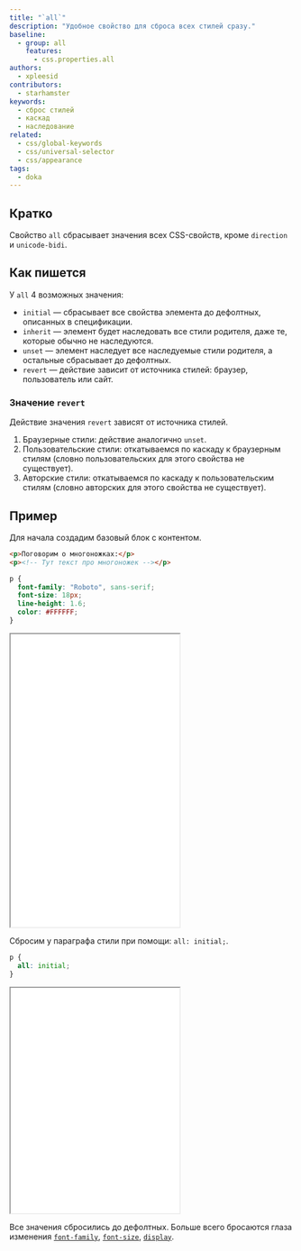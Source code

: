 ```yaml
---
title: "`all`"
description: "Удобное свойство для сброса всех стилей сразу."
baseline:
  - group: all
    features:
      - css.properties.all
authors:
  - xpleesid
contributors:
  - starhamster
keywords:
  - сброс стилей
  - каскад
  - наследование
related:
  - css/global-keywords
  - css/universal-selector
  - css/appearance
tags:
  - doka
---
```


## Кратко

Свойство `all` сбрасывает значения всех CSS-свойств, кроме `direction` и `unicode-bidi`.

## Как пишется

У `all` 4 возможных значения:

- `initial` — сбрасывает все свойства элемента до дефолтных, описанных в спецификации.
- `inherit` — элемент будет наследовать все стили родителя, даже те, которые обычно не наследуются.
- `unset` — элемент наследует все наследуемые стили родителя, а остальные сбрасывает до дефолтных.
- `revert` — действие зависит от источника стилей: браузер, пользователь или сайт.

### Значение `revert`

Действие значения `revert` зависят от источника стилей.

1. Браузерные стили: действие аналогично `unset`.
1. Пользовательские стили: откатываемся по каскаду к браузерным стилям (словно пользовательских для этого свойства не существует).
1. Авторские стили: откатываемся по каскаду к пользовательским стилям (словно авторских для этого свойства не существует).

## Пример

Для начала создадим базовый блок с контентом.

```html
<p>Поговорим о многоножках:</p>
<p><!-- Тут текст про многоножек --></p>
```

```css
p {
  font-family: "Roboto", sans-serif;
  font-size: 18px;
  line-height: 1.6;
  color: #FFFFFF;
}
```

<iframe src="demos/basic/" title="Пример с initial" height="520"></iframe>

Сбросим у параграфа стили при помощи: `all: initial;`.

```css
p {
  all: initial;
}
```

<iframe src="demos/initial/" title="Пример с initial" height="400"></iframe>

Все значения сбросились до дефолтных. Больше всего бросаются глаза изменения [`font-family`](/css/font-family/), [`font-size`](/css/font-size/), [`display`](/css/display/).
